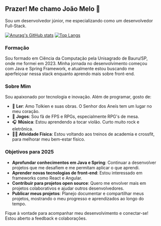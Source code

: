 ## Prazer! Me chamo João Melo 👋
Sou um desenvolvedor júnior, me especializando como um desenvolvedor Full-Stack.

[![Anurag's GitHub stats](https://github-readme-stats.vercel.app/api?username=joao-v-melo&theme=synthwave)](https://github.com/joao-v-melo/github-readme-stats)
[![Top Langs](https://github-readme-stats.vercel.app/api/top-langs/?username=joao-v-melo&theme=synthwave)](https://github.com/joao-v-melo/github-readme-stats)

### Formação
Sou formado em Ciência da Computação pela Unisagrado de Bauru/SP, onde me formei em 2023. Minha jornada no desenvolvimento começou com Java e Spring Framework, e atualmente estou buscando me aperfeiçoar nessa stack enquanto aprendo mais sobre front-end.

### Sobre Mim
  Sou apaixonado por tecnologia e inovação. Além de programar, gosto de:
  - 📖 **Ler**: Amo Tolkien e suas obras. O Senhor dos Aneís tem um lugar no meu coração.
  - 🎲 **Jogos**: Sou fã de FPS e RPGs, especialmente RPG's de mesa.
  - 🎧 **Música**: Estou aprendendo a tocar violão. Curto muito rock e eletrônica.
  - 💪🏻 **Atividade Física**: Estou voltando aos treinos de academia e crossfit, para melhorar meu bem-estar físico.

### Objetivos para 2025
  - **Aprofundar conhecimentos em Java e Spring**: Continuar a desenvolver projetos que me desafiem e me permitam aplicar o que aprendi.
  - **Aprender novas tecnologias de front-end**: Estou interessado em frameworks como React e Angular.
  - **Contribuir para projetos open source**: Quero me envolver mais em projetos colaborativos e ajudar outros desenvolvedores.
  - **Publicar meus projetos**: Planejo documentar e compartilhar meus projetos, mostrando o meu progresso e aprendizados ao longo do tempo.
      
Fique à vontade para acompanhar meu desenvolvimento e conectar-se! Estou aberto a feedback e colaborações.

<!--
**joao-v-melo/joao-v-melo** is a ✨ _special_ ✨ repository because its `README.md` (this file) appears on your GitHub profile.

Here are some ideas to get you started:

- 🔭 I’m currently working on ...
- 🌱 I’m currently learning ...
- 👯 I’m looking to collaborate on ...
- 🤔 I’m looking for help with ...
- 💬 Ask me about ...
- 📫 How to reach me: ...
- 😄 Pronouns: ...
- ⚡ Fun fact: ...
-->
